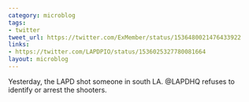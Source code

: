 ```yaml
---
category: microblog
tags:
- twitter
tweet_url: https://twitter.com/ExMember/status/1536480021476433922
links:
- https://twitter.com/LAPDPIO/status/1536025327780081664
layout: microblog
---
```

Yesterday, the LAPD shot someone in south LA. @LAPDHQ refuses to identify or arrest the shooters.
